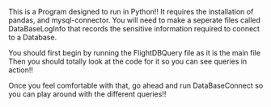 This is a Program designed to run in Python!!
It requires the installation of pandas, and mysql-connector. 
You will need to make a seperate files called DataBaseLogInfo that
records the sensitive information required to connect to a Database.

You should first begin by running the FlightDBQuery file as it is the main file
Then you should totally look at the code for it so you can see queries in action!!

Once you feel comfortable with that, go ahead and run DataBaseConnect so you
can play around with the different queries!!
